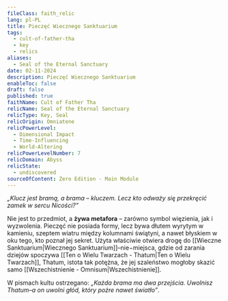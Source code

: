 ```yaml
---
fileClass: faith_relic
lang: pl-PL
title: Pieczęć Wiecznego Sanktuarium
tags:
  - cult-of-father-tha
  - key
  - relics
aliases:
  - Seal of the Eternal Sanctuary
date: 02-11-2024
description: Pieczęć Wiecznego Sanktuarium
enableToc: false
draft: false
published: true
faithName: Cult of Father Tha
relicName: Seal of the Eternal Sanctuary
relicType: Key, Seal
relicOrigin: Omniatene
relicPowerLevel:
  - Dimensional Impact
  - Time-Influencing
  - World-Altering
relicPowerLevelNumber: 7
relicDomain: Abyss
relicState:
  - undiscovered
sourceOfContent: Zero Edition - Main Module
---
```

*„Klucz jest bramą, a brama – kluczem. Lecz kto odważy się przekręcić zamek w sercu Nicości?”* 

Nie jest to przedmiot, a **żywa metafora** – zarówno symbol więzienia, jak i wyzwolenia.
Pieczęć nie posiada formy, lecz bywa dłutem wyrytym w kamieniu, szeptem wiatru między kolumnami świątyni, a nawet błyskiem w oku tego, kto poznał jej sekret.
Użyta właściwie otwiera drogę do [[Wieczne Sanktuarium|Wiecznego Sanktuarium]]–nie−miejsca, gdzie od zarania dziejów spoczywa [[Ten o Wielu Twarzach - Thatum|Ten o Wielu Twarzach]], Thatum, istota tak potężna, że jej szaleństwo mogłoby skazić samo [[Wszechistnienie - Omnisum|Wszechistnienie]]. 

W pismach kultu ostrzegano: *„Każda brama ma dwa przejścia. Uwolnisz Thatum–a on uwolni głód, który pożre nawet światło”*.